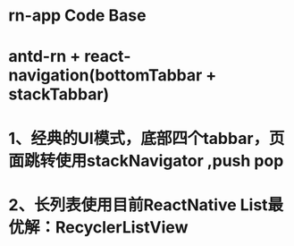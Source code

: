 # rn-app Code Base
# antd-rn + react-navigation(bottomTabbar + stackTabbar)
# 1、经典的UI模式，底部四个tabbar，页面跳转使用stackNavigator ,push pop
# 2、长列表使用目前ReactNative List最优解：RecyclerListView
